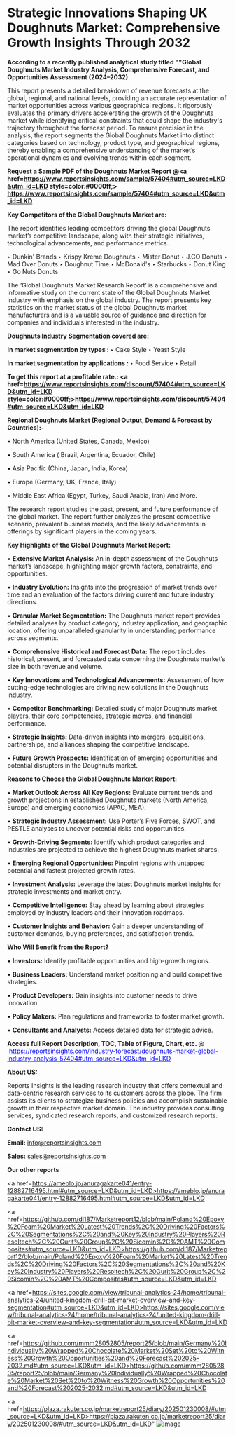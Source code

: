 # Strategic Innovations Shaping UK Doughnuts Market: Comprehensive Growth Insights Through 2032

<strong>According to a recently published analytical study titled ""Global Doughnuts Market Industry Analysis, Comprehensive Forecast, and Opportunities Assessment (2024–2032)</strong>

This report presents a detailed breakdown of revenue forecasts at the global, regional, and national levels, providing an accurate representation of market opportunities across various geographical regions. It rigorously evaluates the primary drivers accelerating the growth of the Doughnuts market while identifying critical constraints that could shape the industry's trajectory throughout the forecast period. To ensure precision in the analysis, the report segments the Global Doughnuts Market into distinct categories based on technology, product type, and geographical regions, thereby enabling a comprehensive understanding of the market’s operational dynamics and evolving trends within each segment.

<strong>Request a Sample PDF of the Doughnuts Market Report </strong><strong>@<a href=https://www.reportsinsights.com/sample/57404#utm_source=LKD&utm_id=LKD style=color:#0000ff;> https://www.reportsinsights.com/sample/57404#utm_source=LKD&utm_id=LKD</a></strong></font>

<strong>Key Competitors of the Global Doughnuts Market are:</strong>

The report identifies leading competitors driving the global Doughnuts market’s competitive landscape, along with their strategic initiatives, technological advancements, and performance metrics.

‣ Dunkin' Brands
‣ Krispy Kreme Doughnuts
‣ Mister Donut
‣ J.CO Donuts
‣ Mad Over Donuts
‣ Doughnut Time
‣ McDonald's
‣ Starbucks
‣ Donut King
‣ Go Nuts Donuts

The ‘Global Doughnuts Market Research Report’ is a comprehensive and informative study on the current state of the Global Doughnuts Market industry with emphasis on the global industry. The report presents key statistics on the market status of the global Doughnuts market manufacturers and is a valuable source of guidance and direction for companies and individuals interested in the industry.

<strong>Doughnuts Industry Segmentation covered are:</strong>

<strong>In market segmentation by types : </strong>
‣ Cake Style
‣ Yeast Style

<strong>In market segmentation by applications : </strong>
‣ Food Service
‣ Retail

<strong>To get this report at a profitable rate.: <a href=https://www.reportsinsights.com/discount/57404#utm_source=LKD&utm_id=LKD style=color:#0000ff;>https://www.reportsinsights.com/discount/57404#utm_source=LKD&utm_id=LKD</a></strong></font>

<strong>Regional Doughnuts Market (Regional Output, Demand &amp; Forecast by Countries):-</strong>

• North America (United States, Canada, Mexico)

• South America ( Brazil, Argentina, Ecuador, Chile)

• Asia Pacific (China, Japan, India, Korea)

• Europe (Germany, UK, France, Italy)

• Middle East Africa (Egypt, Turkey, Saudi Arabia, Iran) And More.

The research report studies the past, present, and future performance of the global market. The report further analyzes the present competitive scenario, prevalent business models, and the likely advancements in offerings by significant players in the coming years.

<strong>Key Highlights of the Global Doughnuts Market Report:</strong>

• <strong>Extensive Market Analysis:</strong> An in-depth assessment of the Doughnuts market’s landscape, highlighting major growth factors, constraints, and opportunities.

• <strong>Industry Evolution:</strong> Insights into the progression of market trends over time and an evaluation of the factors driving current and future industry directions.

• <strong>Granular Market Segmentation:</strong> The Doughnuts market report provides detailed analyses by product category, industry application, and geographic location, offering unparalleled granularity in understanding performance across segments.

• <strong>Comprehensive Historical and Forecast Data:</strong> The report includes historical, present, and forecasted data concerning the Doughnuts market’s size in both revenue and volume.

• <strong>Key Innovations and Technological Advancements:</strong> Assessment of how cutting-edge technologies are driving new solutions in the Doughnuts industry.

• <strong>Competitor Benchmarking:</strong> Detailed study of major Doughnuts market players, their core competencies, strategic moves, and financial performance.

• <strong>Strategic Insights:</strong> Data-driven insights into mergers, acquisitions, partnerships, and alliances shaping the competitive landscape.

• <strong>Future Growth Prospects:</strong> Identification of emerging opportunities and potential disruptors in the Doughnuts market.

<strong>Reasons to Choose the Global Doughnuts Market Report:</strong>

• <strong>Market Outlook Across All Key Regions:</strong> Evaluate current trends and growth projections in established Doughnuts markets (North America, Europe) and emerging economies (APAC, MEA).

• <strong>Strategic Industry Assessment:</strong> Use Porter’s Five Forces, SWOT, and PESTLE analyses to uncover potential risks and opportunities.

• <strong>Growth-Driving Segments:</strong> Identify which product categories and industries are projected to achieve the highest Doughnuts market shares.

• <strong>Emerging Regional Opportunities:</strong> Pinpoint regions with untapped potential and fastest projected growth rates.

• <strong>Investment Analysis:</strong> Leverage the latest Doughnuts market insights for strategic investments and market entry.

• <strong>Competitive Intelligence:</strong> Stay ahead by learning about strategies employed by industry leaders and their innovation roadmaps.

• <strong>Customer Insights and Behavior:</strong> Gain a deeper understanding of customer demands, buying preferences, and satisfaction trends.

<strong>Who Will Benefit from the Report?</strong>

• <strong>Investors:</strong> Identify profitable opportunities and high-growth regions.

• <strong>Business Leaders:</strong> Understand market positioning and build competitive strategies.

• <strong>Product Developers:</strong> Gain insights into customer needs to drive innovation.

• <strong>Policy Makers:</strong> Plan regulations and frameworks to foster market growth.

• <strong>Consultants and Analysts:</strong> Access detailed data for strategic advice.
</ul>
<strong>Access full Report Description, TOC, Table of Figure, Chart, etc. </strong>@  <a href=https://reportsinsights.com/industry-forecast/doughnuts-market-global-industry-analysis-57404#utm_source=LKD&utm_id=LKD style=color:#0000ff;>https://reportsinsights.com/industry-forecast/doughnuts-market-global-industry-analysis-57404#utm_source=LKD&utm_id=LKD</a></font>

<strong><strong>About US</strong>:</strong>

Reports Insights is the leading research industry that offers contextual and data-centric research services to its customers across the globe. The firm assists its clients to strategize business policies and accomplish sustainable growth in their respective market domain. The industry provides consulting services, syndicated research reports, and customized research reports.

<strong>Contact US:</strong>

<p class=""""><b>Email:</b> <a href=mailto:info@reportsinsights.com>info@reportsinsights.com</a></p>
<p class=""""><b>Sales:</b> <a href=mailto:sales@reportsinsights.com>sales@reportsinsights.com</a></p>

<strong>Our other reports</strong>

<a href=https://ameblo.jp/anuragakarte041/entry-12882716495.html#utm_source=LKD&utm_id=LKD>https://ameblo.jp/anuragakarte041/entry-12882716495.html#utm_source=LKD&utm_id=LKD</a>

<a href=https://github.com/di187/Marketreport12/blob/main/Poland%20Epoxy%20Foam%20Market%20Latest%20Trends%2C%20Driving%20Factors%2C%20Segmentations%2C%20and%20Key%20Industry%20Players%20Resoltech%2C%20Gurit%20Group%2C%20Sicomin%2C%20AMT%20Composites#utm_source=LKD&utm_id=LKD>https://github.com/di187/Marketreport12/blob/main/Poland%20Epoxy%20Foam%20Market%20Latest%20Trends%2C%20Driving%20Factors%2C%20Segmentations%2C%20and%20Key%20Industry%20Players%20Resoltech%2C%20Gurit%20Group%2C%20Sicomin%2C%20AMT%20Composites#utm_source=LKD&utm_id=LKD</a>

<a href=https://sites.google.com/view/tribunal-analytics-24/home/tribunal-analytics-24/united-kingdom-drill-bit-market-overview-and-key-segmentation#utm_source=LKD&utm_id=LKD>https://sites.google.com/view/tribunal-analytics-24/home/tribunal-analytics-24/united-kingdom-drill-bit-market-overview-and-key-segmentation#utm_source=LKD&utm_id=LKD</a>

<a href=https://github.com/mmm28052805/report25/blob/main/Germany%20Individually%20Wrapped%20Chocolate%20Market%20Set%20to%20Witness%20Growth%20Opportunities%20and%20Forecast%202025-2032.md#utm_source=LKD&utm_id=LKD>https://github.com/mmm28052805/report25/blob/main/Germany%20Individually%20Wrapped%20Chocolate%20Market%20Set%20to%20Witness%20Growth%20Opportunities%20and%20Forecast%202025-2032.md#utm_source=LKD&utm_id=LKD</a>

<a href=https://plaza.rakuten.co.jp/marketreport25/diary/202501230008/#utm_source=LKD&utm_id=LKD>https://plaza.rakuten.co.jp/marketreport25/diary/202501230008/#utm_source=LKD&utm_id=LKD</a>"
![image](https://github.com/user-attachments/assets/d32cf769-745e-4894-b7fd-bbf240de87c4)
